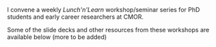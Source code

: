 I convene a weekly *Lunch'n'Learn* workshop/seminar series for PhD students and early career researchers at CMOR.

Some of the slide decks and other resources from these workshops are available below (more to be added)
